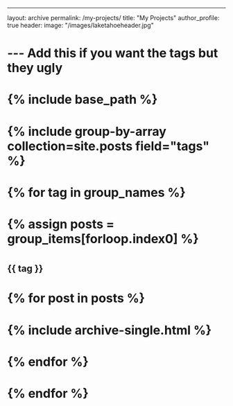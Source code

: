 ---
layout: archive
permalink: /my-projects/
title: "My Projects"
author_profile: true
header:
  image: "/images/laketahoeheader.jpg"
# --- Add this if you want the tags but they ugly
# {% include base_path %}
# {% include group-by-array collection=site.posts field="tags" %}

# {% for tag in group_names %}
#   {% assign posts = group_items[forloop.index0] %}
#   <h2 id="{{ tag | slugify }}" class="archive__subtitle">{{ tag }}</h2>
#   {% for post in posts %}
#     {% include archive-single.html %}
#   {% endfor %}
#  {% endfor %}

